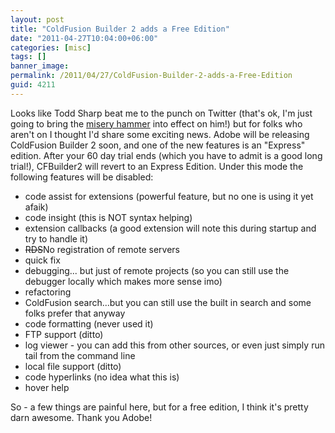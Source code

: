 ```yaml
---
layout: post
title: "ColdFusion Builder 2 adds a Free Edition"
date: "2011-04-27T10:04:00+06:00"
categories: [misc]
tags: []
banner_image: 
permalink: /2011/04/27/ColdFusion-Builder-2-adds-a-Free-Edition
guid: 4211
---
```


Looks like Todd Sharp beat me to the punch on Twitter (that's ok, I'm just going to bring the <a href="http://www.raymondcamden.com/index.cfm/2011/4/26/Bring-the-Misery-Hammer-down-on-your-trolls">misery hammer</a> into effect on him!) but for folks who aren't on I thought I'd share some exciting news. Adobe will be releasing ColdFusion Builder 2 soon, and one of the new features is an "Express" edition. After your 60 day trial ends (which you have to admit is a good long trial!), CFBuilder2 will revert to an Express Edition. Under this mode the following features will be disabled:

<ul>
<li>code assist for extensions (powerful feature, but no one is using it yet afaik)
<li>code insight (this is NOT syntax helping)
<li>extension callbacks (a good extension will note this during startup and try to handle it)
<li><strike>RDS</strike>No registration of remote servers
<li>quick fix
<li>debugging... but just of remote projects (so you can still use the debugger locally which makes more sense imo)
<li>refactoring
<li>ColdFusion search...but you can still use the built in search and some folks prefer that anyway 
<li>code formatting (never used it)
<li>FTP support (ditto)
<li>log viewer - you can add this from other sources, or even just simply run tail from the command line
<li>local file support (ditto)
<li>code hyperlinks (no idea what this is)
<li>hover help
</ul>

So - a few things are painful here, but for a free edition, I think it's pretty darn awesome. Thank you Adobe!